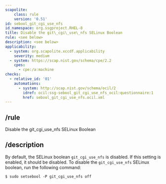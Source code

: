 ```yaml
---
scapolite:
    class: rule
    version: '0.51'
id: sebool_git_cgi_use_nfs
id_namespace: org.ssgproject.RHEL-8
title: Disable the git\_cgi\_use\_nfs SELinux Boolean
rule: <see below>
description: <see below>
applicability:
  - system: org.scapolite.xccdf.applicability
    severity: medium
  - system: https://scap.nist.gov/schema/cpe/2.2
    cpes:
      - cpe:/a:machine
checks:
  - relative_id: '01'
    automations:
      - system: http://scap.nist.gov/schema/ocil/2
        idref: ocil:ssg-sebool_git_cgi_use_nfs_ocil:questionnaire:1
        href: sebool_git_cgi_use_nfs.ocil.xml
---
```



## /rule

Disable the git\_cgi\_use\_nfs SELinux Boolean

## /description

By
default, the SELinux boolean `git_cgi_use_nfs` is disabled. If this
setting is enabled, it should be disabled. To disable the
`git_cgi_use_nfs` SELinux boolean, run the following command:

``` 
$ sudo setsebool -P git_cgi_use_nfs off
```
